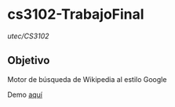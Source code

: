 # cs3102-TrabajoFinal
*utec/CS3102*

## Objetivo
Motor de búsqueda de Wikipedia al estilo Google

Demo [aquí](https://drive.google.com/file/d/1N9Nu2maqrgRKkS9oCKuiCW6tHnPwLecP/view?usp=sharing)
